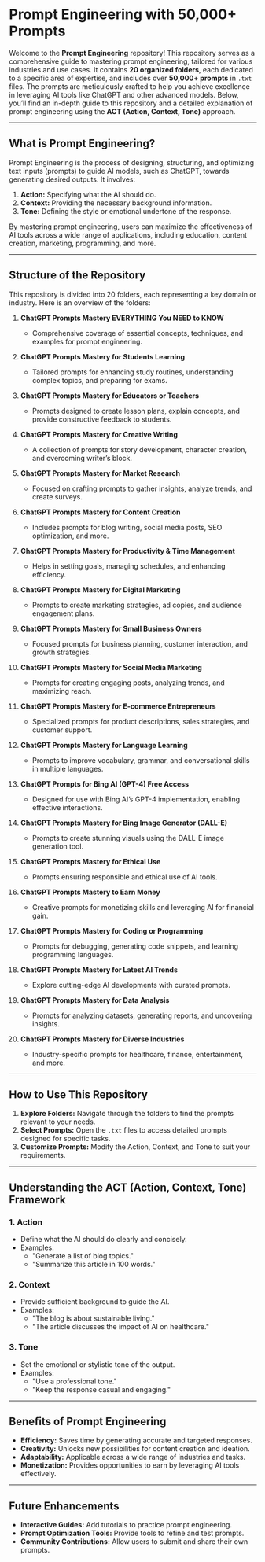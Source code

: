 # Prompt Engineering with 50,000+ Prompts

Welcome to the **Prompt Engineering** repository! This repository serves as a comprehensive guide to mastering prompt engineering, tailored for various industries and use cases. It contains **20 organized folders**, each dedicated to a specific area of expertise, and includes over **50,000+ prompts** in `.txt` files. The prompts are meticulously crafted to help you achieve excellence in leveraging AI tools like ChatGPT and other advanced models. Below, you’ll find an in-depth guide to this repository and a detailed explanation of prompt engineering using the **ACT (Action, Context, Tone)** approach.

---

## What is Prompt Engineering?
Prompt Engineering is the process of designing, structuring, and optimizing text inputs (prompts) to guide AI models, such as ChatGPT, towards generating desired outputs. It involves:

1. **Action:** Specifying what the AI should do.
2. **Context:** Providing the necessary background information.
3. **Tone:** Defining the style or emotional undertone of the response.

By mastering prompt engineering, users can maximize the effectiveness of AI tools across a wide range of applications, including education, content creation, marketing, programming, and more.

---

## Structure of the Repository

This repository is divided into 20 folders, each representing a key domain or industry. Here is an overview of the folders:

1. **ChatGPT Prompts Mastery EVERYTHING You NEED to KNOW**
   - Comprehensive coverage of essential concepts, techniques, and examples for prompt engineering.

2. **ChatGPT Prompts Mastery for Students Learning**
   - Tailored prompts for enhancing study routines, understanding complex topics, and preparing for exams.

3. **ChatGPT Prompts Mastery for Educators or Teachers**
   - Prompts designed to create lesson plans, explain concepts, and provide constructive feedback to students.

4. **ChatGPT Prompts Mastery for Creative Writing**
   - A collection of prompts for story development, character creation, and overcoming writer’s block.

5. **ChatGPT Prompts Mastery for Market Research**
   - Focused on crafting prompts to gather insights, analyze trends, and create surveys.

6. **ChatGPT Prompts Mastery for Content Creation**
   - Includes prompts for blog writing, social media posts, SEO optimization, and more.

7. **ChatGPT Prompts Mastery for Productivity & Time Management**
   - Helps in setting goals, managing schedules, and enhancing efficiency.

8. **ChatGPT Prompts Mastery for Digital Marketing**
   - Prompts to create marketing strategies, ad copies, and audience engagement plans.

9. **ChatGPT Prompts Mastery for Small Business Owners**
   - Focused prompts for business planning, customer interaction, and growth strategies.

10. **ChatGPT Prompts Mastery for Social Media Marketing**
    - Prompts for creating engaging posts, analyzing trends, and maximizing reach.

11. **ChatGPT Prompts Mastery for E-commerce Entrepreneurs**
    - Specialized prompts for product descriptions, sales strategies, and customer support.

12. **ChatGPT Prompts Mastery for Language Learning**
    - Prompts to improve vocabulary, grammar, and conversational skills in multiple languages.

13. **ChatGPT Prompts for Bing AI (GPT-4) Free Access**
    - Designed for use with Bing AI’s GPT-4 implementation, enabling effective interactions.

14. **ChatGPT Prompts Mastery for Bing Image Generator (DALL-E)**
    - Prompts to create stunning visuals using the DALL-E image generation tool.

15. **ChatGPT Prompts Mastery for Ethical Use**
    - Prompts ensuring responsible and ethical use of AI tools.

16. **ChatGPT Prompts Mastery to Earn Money**
    - Creative prompts for monetizing skills and leveraging AI for financial gain.

17. **ChatGPT Prompts Mastery for Coding or Programming**
    - Prompts for debugging, generating code snippets, and learning programming languages.

18. **ChatGPT Prompts Mastery for Latest AI Trends**
    - Explore cutting-edge AI developments with curated prompts.

19. **ChatGPT Prompts Mastery for Data Analysis**
    - Prompts for analyzing datasets, generating reports, and uncovering insights.

20. **ChatGPT Prompts Mastery for Diverse Industries**
    - Industry-specific prompts for healthcare, finance, entertainment, and more.

---

## How to Use This Repository

1. **Explore Folders:** Navigate through the folders to find the prompts relevant to your needs.
2. **Select Prompts:** Open the `.txt` files to access detailed prompts designed for specific tasks.
3. **Customize Prompts:** Modify the Action, Context, and Tone to suit your requirements.

---

## Understanding the ACT (Action, Context, Tone) Framework

### 1. **Action**
   - Define what the AI should do clearly and concisely.
   - Examples:
     - "Generate a list of blog topics."
     - "Summarize this article in 100 words."

### 2. **Context**
   - Provide sufficient background to guide the AI.
   - Examples:
     - "The blog is about sustainable living."
     - "The article discusses the impact of AI on healthcare."

### 3. **Tone**
   - Set the emotional or stylistic tone of the output.
   - Examples:
     - "Use a professional tone."
     - "Keep the response casual and engaging."

---

## Benefits of Prompt Engineering

- **Efficiency:** Saves time by generating accurate and targeted responses.
- **Creativity:** Unlocks new possibilities for content creation and ideation.
- **Adaptability:** Applicable across a wide range of industries and tasks.
- **Monetization:** Provides opportunities to earn by leveraging AI tools effectively.

---

## Future Enhancements

- **Interactive Guides:** Add tutorials to practice prompt engineering.
- **Prompt Optimization Tools:** Provide tools to refine and test prompts.
- **Community Contributions:** Allow users to submit and share their own prompts.